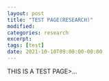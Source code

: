 ```yaml
---
layout: post
title: "TEST PAGE(RESEARCH)"
modified:
categories: research
excerpt:
tags: [test]
date: 2021-10-10T09:00:00-00:00
---
```


THIS IS A TEST PAGE>...